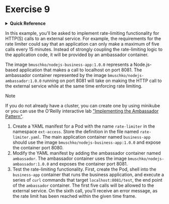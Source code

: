 # Exercise 9

<details>
<summary><b>Quick Reference</b></summary>
<p>

* Namespace: `ext-access`<br>
* Documentation: [Pods](https://kubernetes.io/docs/concepts/workloads/pods/)

</p>
</details>

In this example, you'll be asked to implement rate-limiting functionality for HTTP(S) calls to an external service. For example, the requirements for the rate limiter could say that an application can only make a maximum of five calls every 15 minutes. Instead of strongly coupling the rate-limiting logic to the application code, it will be provided by an ambassador container.

The image `bmuschko/nodejs-business-app:1.0.0` represents a Node.js-based application that makes a call to localhost on port 8081. The ambassador container represented by the image `bmuschko/nodejs-ambassador:1.0.0` running on port 8081 will take on making the HTTP call to the external service while at the same time enforcing rate limiting.

> [!NOTE]
> If you do not already have a cluster, you can create one by using minikube or you can use the O'Reilly interactive lab ["Implementing the Ambassador Pattern"](https://learning.oreilly.com/scenarios/implementing-the-ambassador/9781098163945/).

1. Create a YAML manifest for a Pod with the name `rate-limiter` in the namespace `ext-access`. Store the definition in the file named `rate-limiter.yaml`. The main application container named `business-app` should use the image `bmuschko/nodejs-business-app:1.0.0` and expose the container port 8080.
2. Modify the YAML manifest by adding the ambassador container named `ambassador`. The ambassador container uses the image `bmuschko/nodejs-ambassador:1.0.0` and exposes the container port 8081.
3. Test the rate-limiting functionality. First, create the Pod, shell into the `business-app` container that runs the business application, and execute a series of `curl` commands that target `localhost:8081/test`, the end point of the `ambassador` container. The first five calls will be allowed to the external service. On the sixth call, you’ll receive an error message, as the rate limit has been reached within the given time frame.
